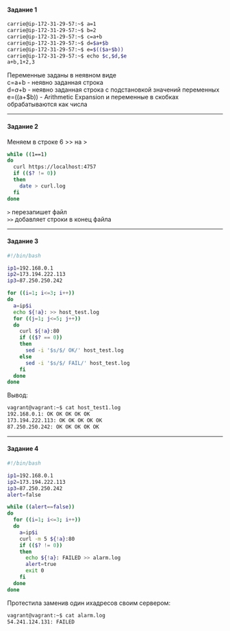 <h4> Задание 1 </h4>

```bash
carrie@ip-172-31-29-57:~$ a=1
carrie@ip-172-31-29-57:~$ b=2
carrie@ip-172-31-29-57:~$ c=a+b
carrie@ip-172-31-29-57:~$ d=$a+$b
carrie@ip-172-31-29-57:~$ e=$(($a+$b))
carrie@ip-172-31-29-57:~$ echo $c,$d,$e
a+b,1+2,3
```

Переменные заданы в неявном виде <br>
c=a+b - неявно заданная строка<br>
d=$a+$b - неявно заданная строка с подстановкой значений переменных<br>
e=$(($a+$b)) - Arithmetic Expansion и переменные в скобках обрабатываются как числа

<hr>
<h4> Задание 2 </h4>

Меняем в строке 6 >> на >
```bash
while ((1==1)
do
  curl https://localhost:4757
  if (($? != 0))
  then
    date > curl.log
  fi
done
```
`>` перезапишет файл <br>
`>>` добавляет строки в конец файла<br>
<hr>
<h4> Задание 3 </h4>

```bash
#!/bin/bash

ip1=192.168.0.1
ip2=173.194.222.113
ip3=87.250.250.242

for ((i=1; i<=3; i++)) 
do
  a=ip$i  
  echo ${!a}: >> host_test.log
  for ((j=1; j<=5; j++))
  do
    curl ${!a}:80 
    if (($? == 0))
    then
      sed -i '$s/$/ OK/' host_test.log
    else
      sed -i '$s/$/ FAIL/' host_test.log
    fi
  done
done
```

Вывод:
```bash
vagrant@vagrant:~$ cat host_test1.log
192.168.0.1: OK OK OK OK OK
173.194.222.113: OK OK OK OK OK
87.250.250.242: OK OK OK OK OK
```
<hr>
<h4> Задание 4 </h4>

```bash
#!/bin/bash

ip1=192.168.0.1
ip2=173.194.222.113
ip3=87.250.250.242
alert=false

while ((alert==false))
do
  for ((i=1; i<=3; i++))
  do
    a=ip$i
    curl -m 5 ${!a}:80
    if (($? != 0))
    then
      echo ${!a}: FAILED >> alarm.log
      alert=true
      exit 0
    fi
  done
done
```
Протестила заменив один ихадресов своим сервером:

```bash
vagrant@vagrant:~$ cat alarm.log
54.241.124.131: FAILED
```
